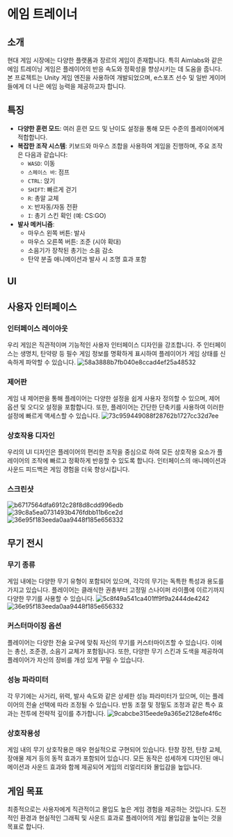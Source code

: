 # 에임 트레이너

## 소개
현대 게임 시장에는 다양한 플랫폼과 장르의 게임이 존재합니다. 특히 Aimlabs와 같은 에임 트레이닝 게임은 플레이어의 반응 속도와 정확성을 향상시키는 데 도움을 줍니다. 본 프로젝트는 Unity 게임 엔진을 사용하여 개발되었으며, e스포츠 선수 및 일반 게이머들에게 더 나은 에임 능력을 제공하고자 합니다.

## 특징
- **다양한 훈련 모드**: 여러 훈련 모드 및 난이도 설정을 통해 모든 수준의 플레이어에게 적합합니다.
- **복잡한 조작 시스템**: 키보드와 마우스 조합을 사용하여 게임을 진행하며, 주요 조작은 다음과 같습니다:
  - `WASD`: 이동
  - `스페이스 바`: 점프
  - `CTRL`: 앉기
  - `SHIFT`: 빠르게 걷기
  - `R`: 총알 교체
  - `X`: 반자동/자동 전환
  - `I`: 총기 스킨 확인 (예: CS:GO)
- **발사 메커니즘**:
  - 마우스 왼쪽 버튼: 발사
  - 마우스 오른쪽 버튼: 조준 (시야 확대)
  - 소음기가 장착된 총기는 소음 감소
  - 탄약 분출 애니메이션과 발사 시 조명 효과 포함
## UI
## 사용자 인터페이스

### 인터페이스 레이아웃
우리 게임은 직관적이며 기능적인 사용자 인터페이스 디자인을 강조합니다. 주 인터페이스는 생명치, 탄약량 등 필수 게임 정보를 명확하게 표시하여 플레이어가 게임 상태를 신속하게 파악할 수 있습니다.
![58a3888b7fb040e8ccad4ef25a48532](https://github.com/ikoude1/Shooting/assets/104145410/81ead388-e59a-4589-a5fb-61bb93136239)

### 제어판
게임 내 제어판을 통해 플레이어는 다양한 설정을 쉽게 사용자 정의할 수 있으며, 제어 옵션 및 오디오 설정을 포함합니다. 또한, 플레이어는 간단한 단축키를 사용하여 이러한 설정에 빠르게 액세스할 수 있습니다.
![73c959449088f28762b1727cc32d7ee](https://github.com/ikoude1/Shooting/assets/104145410/2cb6d7e3-e12a-448a-8d98-af2015ffd26e)

### 상호작용 디자인
우리의 UI 디자인은 플레이어의 편리한 조작을 중심으로 하여 모든 상호작용 요소가 플레이어의 조작에 빠르고 정확하게 반응할 수 있도록 합니다. 인터페이스의 애니메이션과 사운드 피드백은 게임 경험을 더욱 향상시킵니다.

### 스크린샷
![b6717564dfa6912c28f8d8cdd996edb](https://github.com/ikoude1/Shooting/assets/104145410/bc145991-8601-470d-a970-27ecba9aa843)
![39c8a5ea0731493b476fdbb11b6ce2d](https://github.com/ikoude1/Shooting/assets/104145410/173be150-8c84-4348-882c-bb712439ecee)
![36e95f183eeda0aa9448f185e656332](https://github.com/ikoude1/Shooting/assets/104145410/a53140df-a429-42ad-87c3-d54c8fe769e5)

## 무기 전시

### 무기 종류
게임 내에는 다양한 무기 유형이 포함되어 있으며, 각각의 무기는 독특한 특성과 용도를 가지고 있습니다. 플레이어는 클래식한 권총부터 고정밀 스나이퍼 라이플에 이르기까지 다양한 무기를 사용할 수 있습니다.
![5c8f49a541ca401ff9f9a2444de4242](https://github.com/ikoude1/Shooting/assets/104145410/966d4d44-7270-48f4-9d59-e0a821abaab3)
![36e95f183eeda0aa9448f185e656332](https://github.com/ikoude1/Shooting/assets/104145410/21079ab8-6c7e-4437-8bed-9efcb87c7b7f)

### 커스터마이징 옵션
플레이어는 다양한 전술 요구에 맞춰 자신의 무기를 커스터마이즈할 수 있습니다. 이에는 총신, 조준경, 소음기 교체가 포함됩니다. 또한, 다양한 무기 스킨과 도색을 제공하여 플레이어가 자신의 장비를 개성 있게 꾸밀 수 있습니다.

### 성능 파라미터
각 무기에는 사거리, 위력, 발사 속도와 같은 상세한 성능 파라미터가 있으며, 이는 플레이어의 전술 선택에 따라 조정될 수 있습니다. 반동 조절 및 정밀도 조정과 같은 특수 효과는 전투에 전략적 깊이를 추가합니다.
![9cabcbe315eede9a365e2128efe4f6c](https://github.com/ikoude1/Shooting/assets/104145410/74570dc2-6bc2-4808-92e8-b97be1679685)

### 상호작용성
게임 내의 무기 상호작용은 매우 현실적으로 구현되어 있습니다. 탄창 장전, 탄창 교체, 장애물 제거 등의 동적 효과가 포함되어 있습니다. 모든 동작은 섬세하게 디자인된 애니메이션과 사운드 효과와 함께 제공되어 게임의 리얼리티와 몰입감을 높입니다.



## 게임 목표
최종적으로는 사용자에게 직관적이고 몰입도 높은 게임 경험을 제공하는 것입니다. 도전적인 환경과 현실적인 그래픽 및 사운드 효과로 플레이어의 게임 몰입감을 높이는 것을 목표로 합니다.


